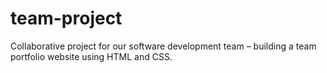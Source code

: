 # team-project
Collaborative project for our software development team – building a team portfolio website using HTML and CSS.
